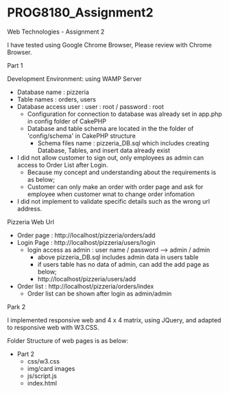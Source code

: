 # PROG8180_Assignment2
Web Technologies - Assignment 2

I have tested using Google Chrome Browser, Please review with Chrome Browser.

Part 1

Development Environment: using WAMP Server
  - Database name : pizzeria
  - Table names : orders, users
  - Database access user  : user : root  / password : root
    - Configuration for connection to database was already set in app.php in config folder of CakePHP 
    - Database and table schema are located in the the folder of 'config/schema' in CakePHP structure
      - Schema files name : pizzeria_DB.sql which includes creating Database, Tables, and insert data already exist
  - I did not allow customer to sign out, only employees as admin can access to Order List after Login.
    - Because my concept and understanding about the requirements is as below;
    - Customer can only make an order with order page and ask for employee when customer wnat to change order infomation
  - I did not implement to validate specific details such as the wrong url address.

Pizzeria Web Url 
  - Order page : http://localhost/pizzeria/orders/add
  - Login Page : http://localhost/pizzeria/users/login
    - login access as admin : user name / password --> admin / admin
      - above pizzeria_DB.sql includes admin data in users table
      - if users table has no data of admin, can add the add page as below;
      - http://localhost/pizzeria/users/add
  - Order list : http://localhost/pizzeria/orders/index 
    - Order list can be shown after login as admin/admin

Park 2

I implemented responsive web and 4 x 4 matrix, using JQuery, and adapted to responsive web with W3.CSS. 

Folder Structure of web pages is as below:
  - Part 2
    - css/w3.css
    - img/card images
    - js/script.js
    - index.html
